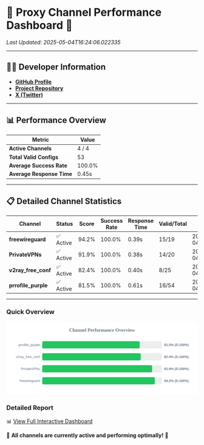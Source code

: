 # 🌟 Proxy Channel Performance Dashboard 🌟

_Last Updated: 2025-05-04T16:24:06.022335_

---

## 👩‍💻 Developer Information

- **[GitHub Profile](https://github.com/4n0nymou3)**  
- **[Project Repository](https://github.com/4n0nymou3/multi-proxy-config-fetcher)**  
- **[X (Twitter)](https://x.com/4n0nymou3)**  

---

## 📊 Performance Overview

| Metric                | Value       |
|-----------------------|-------------|
| **Active Channels**   | 4 / 4       |
| **Total Valid Configs** | 53          |
| **Average Success Rate** | 100.0%      |
| **Average Response Time** | 0.45s       |

---

## 📋 Detailed Channel Statistics

| Channel          | Status     | Score  | Success Rate | Response Time | Valid/Total | Last Success               |
|------------------|------------|--------|--------------|---------------|-------------|----------------------------|
| **freewireguard**  | ✅ Active  | 94.2%  | 100.0% | 0.39s         | 15/19       | 2025-05-04T16:24:06.020525 |
| **PrivateVPNs**  | ✅ Active  | 91.9%  | 100.0% | 0.38s         | 14/20       | 2025-05-04T16:24:05.609112 |
| **v2ray_free_conf**  | ✅ Active  | 82.4%  | 100.0% | 0.40s         | 8/25       | 2025-05-04T16:24:05.195224 |
| **prrofile_purple**  | ✅ Active  | 81.5%  | 100.0% | 0.61s         | 16/54       | 2025-05-04T16:24:04.749261 |

---

### Quick Overview
<div align="center">
  <a href="https://raw.githubusercontent.com/nullluser/NullRepo/refs/heads/main/assets/channel_stats_chart.svg">
    <img src="https://raw.githubusercontent.com/nullluser/NullRepo/refs/heads/main/assets/channel_stats_chart.svg" alt="Source Performance Statistics" width="800">
  </a>
</div>

### Detailed Report
📊 [View Full Interactive Dashboard](https://htmlpreview.github.io/?https://github.com/nullluser/NullRepo/blob/main/assets/performance_report.html)

🎉 **All channels are currently active and performing optimally!** 🎉
